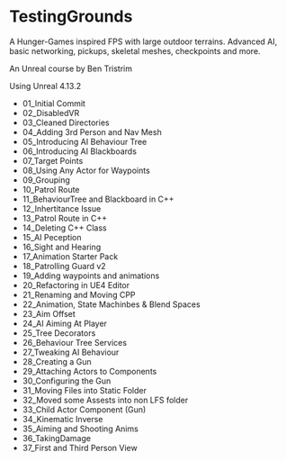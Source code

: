 # TestingGrounds

A Hunger-Games inspired FPS with large outdoor terrains. Advanced AI, basic networking, pickups, skeletal meshes, checkpoints and more.

An Unreal course by Ben Tristrim

Using Unreal 4.13.2

* 01_Initial Commit
* 02_DisabledVR
* 03_Cleaned Directories
* 04_Adding 3rd Person and Nav Mesh
* 05_Introducing AI Behaviour Tree
* 06_Introducing AI Blackboards
* 07_Target Points
* 08_Using Any Actor for Waypoints
* 09_Grouping
* 10_Patrol Route
* 11_BehaviourTree and Blackboard in C++
* 12_Inhertitance Issue
* 13_Patrol Route in C++
* 14_Deleting C++ Class
* 15_AI Peception
* 16_Sight and Hearing
* 17_Animation Starter Pack
* 18_Patrolling Guard v2
* 19_Adding waypoints and animations
* 20_Refactoring in UE4 Editor
* 21_Renaming and Moving CPP
* 22_Animation, State Machinbes & Blend Spaces
* 23_Aim Offset
* 24_AI Aiming At Player
* 25_Tree Decorators
* 26_Behaviour Tree Services
* 27_Tweaking AI Behaviour
* 28_Creating a Gun
* 29_Attaching Actors to Components
* 30_Configuring the Gun
* 31_Moving Files into Static Folder
* 32_Moved some Assests into non LFS folder
* 33_Child Actor Component (Gun)
* 34_Kinematic Inverse
* 35_Aiming and Shooting Anims
* 36_TakingDamage
* 37_First and Third Person View
